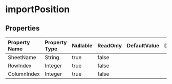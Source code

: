 # **importPosition**

 

## **Properties**

| Property Name | Property Type | Nullable |  ReadOnly | DefaultValue | Description | 
| :- | :- | :- |:- |  :- | :- |
|SheetName|String|true|false |  ||
|RowIndex|Integer|true|false |  ||
|ColumnIndex|Integer|true|false |  ||

